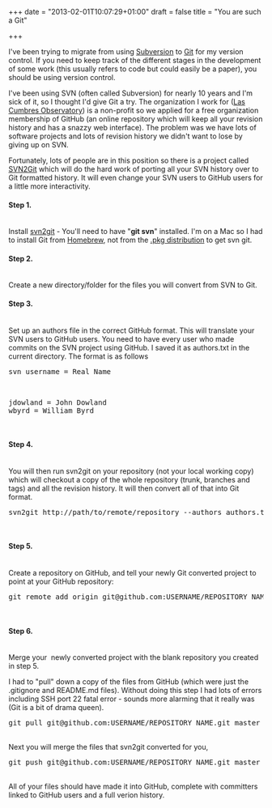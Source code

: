 +++
date = "2013-02-01T10:07:29+01:00"
draft = false
title = "You are such a Git"

+++

<p>I've been trying to migrate from using <a href="http://subversion.tigris.org/">Subversion</a> to <a href="http://git-scm.com/">Git</a> for my version control. If you need to keep track of the different stages in the development of some work (this usually refers to code but could easily be a paper), you should be using version control.</p>

<p>I've been using SVN (often called Subversion) for nearly 10 years and I'm sick of it, so I thought I'd give Git a try. The organization I work for (<a href="http://lcogt.net">Las Cumbres Observatory</a>) is a non-profit so we applied for a free organization membership of GitHub (an online repository which will keep all your revision history and has a snazzy web interface). The problem was we have lots of software projects and lots of revision history we didn't want to lose by giving up on SVN.</p>

<p>Fortunately, lots of people are in this position so there is a project called <a href="https://github.com/nirvdrum/svn2git">SVN2Git</a> which will do the hard work of porting all your SVN history over to Git formatted history. It will even change your SVN users to GitHub users for a little more interactivity.<br /><h4>Step 1.</h4><br />Install <a href="https://github.com/nirvdrum/svn2git">svn2git</a> - You'll need to have "<strong>git svn</strong>" installed. I'm on a Mac so I had to install Git from <a href="http://mxcl.github.com/homebrew/">Homebrew</a>, not from the <a href="http://git-scm.com/downloads">.pkg distribution</a> to get svn git.<br /><h4>Step 2.</h4><br />Create a new directory/folder for the files you will convert from SVN to Git.<br /><h4>Step 3.</h4><br />Set up an authors file in the correct GitHub format. This will translate your SVN users to GitHub users. You need to have every user who made commits on the SVN project using GitHub. I saved it as authors.txt in the current directory. The format is as follows<br /><pre class="lang:sh theme:son-of-obsidian mark:1,2-4">svn_username = Real Name  </pre><br /><pre class="lang:sh theme:son-of-obsidian mark:1,2-4">jdowland = John Dowland <br />wbyrd = William Byrd </pre><br /><h4>Step 4.</h4><br />You will then run svn2git on your repository (not your local working copy) which will checkout a copy of the whole repository (trunk, branches and tags) and all the revision history. It will then convert all of that into Git format.<br /><pre class="lang:sh theme:son-of-obsidian mark:1,2-4">svn2git http://path/to/remote/repository --authors authors.txt</pre><br /><h4>Step 5.</h4><br />Create a repository on GitHub, and tell your newly Git converted project to point at your GitHub repository:<br /><pre class="lang:sh theme:son-of-obsidian mark:1,2-4">git remote add origin git@github.com:USERNAME/REPOSITORY_NAME.git</pre><br /><h4>Step 6.</h4><br />Merge your&#160; newly converted project with the blank repository you created in step 5.</p>

<p>I had to "pull" down a copy of the files from GitHub (which were just the .gitignore and README.md files). Without doing this step I had lots of errors including SSH port 22 fatal error - sounds more alarming that it really was (Git is a bit of drama queen).<br /><pre class="lang:sh theme:son-of-obsidian mark:1,2-4">git pull git@github.com:USERNAME/REPOSITORY_NAME.git master</pre><br />Next you will merge the files that svn2git converted for you,<br /><pre class="lang:sh theme:son-of-obsidian mark:1,2-4">git push git@github.com:USERNAME/REPOSITORY_NAME.git master</pre><br />All of your files should have made it into GitHub, complete with committers linked to GitHub users and a full verion history.</p>